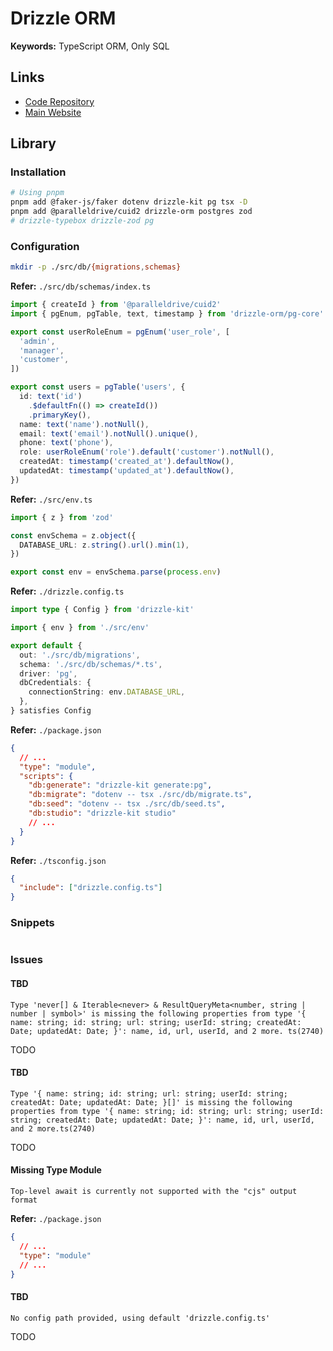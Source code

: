 # Drizzle ORM

<!--
https://github.com/RonHouben/strumtastic/tree/main/packages/database/src/repositories

https://github.com/ixahmedxi/noodle/tree/main/packages/db
https://github.com/openstatusHQ/openstatus/tree/main/packages/db
https://github.com/unkeyed/unkey/tree/main/packages/db
https://github.com/WYGIN/wygin.tech/tree/main/packages/drizzle-db
https://github.com/awaaate/atenea/tree/main/packages/db/
https://github.com/erickpeixoto/invoice-app

https://github.com/jeanhdev/solstice
https://github.com/loglib/loglib
https://github.com/kleva-j/Taskaider
https://github.com/dichioniccolo/bloghub

https://github.com/uninbox/UnInbox
-->

**Keywords:** TypeScript ORM, Only SQL

## Links

- [Code Repository](https://github.com/drizzle-team/drizzle-orm)
- [Main Website](https://orm.drizzle.team)

## Library

### Installation

```sh
# Using pnpm
pnpm add @faker-js/faker dotenv drizzle-kit pg tsx -D
pnpm add @paralleldrive/cuid2 drizzle-orm postgres zod
# drizzle-typebox drizzle-zod pg
```

### Configuration

```sh
mkdir -p ./src/db/{migrations,schemas}
```

**Refer:** `./src/db/schemas/index.ts`

```ts
import { createId } from '@paralleldrive/cuid2'
import { pgEnum, pgTable, text, timestamp } from 'drizzle-orm/pg-core'

export const userRoleEnum = pgEnum('user_role', [
  'admin',
  'manager',
  'customer',
])

export const users = pgTable('users', {
  id: text('id')
    .$defaultFn(() => createId())
    .primaryKey(),
  name: text('name').notNull(),
  email: text('email').notNull().unique(),
  phone: text('phone'),
  role: userRoleEnum('role').default('customer').notNull(),
  createdAt: timestamp('created_at').defaultNow(),
  updatedAt: timestamp('updated_at').defaultNow(),
})
```

**Refer:** `./src/env.ts`

```ts
import { z } from 'zod'

const envSchema = z.object({
  DATABASE_URL: z.string().url().min(1),
})

export const env = envSchema.parse(process.env)
```

**Refer:** `./drizzle.config.ts`

```ts
import type { Config } from 'drizzle-kit'

import { env } from './src/env'

export default {
  out: './src/db/migrations',
  schema: './src/db/schemas/*.ts',
  driver: 'pg',
  dbCredentials: {
    connectionString: env.DATABASE_URL,
  },
} satisfies Config
```

**Refer:** `./package.json`

```json
{
  // ...
  "type": "module",
  "scripts": {
    "db:generate": "drizzle-kit generate:pg",
    "db:migrate": "dotenv -- tsx ./src/db/migrate.ts",
    "db:seed": "dotenv -- tsx ./src/db/seed.ts",
    "db:studio": "drizzle-kit studio"
    // ...
  }
}
```

**Refer:** `./tsconfig.json`

```json
{
  "include": ["drizzle.config.ts"]
}
```

### Snippets

```ts

```

### Issues

#### TBD

```log
Type 'never[] & Iterable<never> & ResultQueryMeta<number, string | number | symbol>' is missing the following properties from type '{ name: string; id: string; url: string; userId: string; createdAt: Date; updatedAt: Date; }': name, id, url, userId, and 2 more. ts(2740)
```

TODO

#### TBD

```log
Type '{ name: string; id: string; url: string; userId: string; createdAt: Date; updatedAt: Date; }[]' is missing the following properties from type '{ name: string; id: string; url: string; userId: string; createdAt: Date; updatedAt: Date; }': name, id, url, userId, and 2 more.ts(2740)
```

TODO

#### Missing Type Module

```log
Top-level await is currently not supported with the "cjs" output format
```

**Refer:** `./package.json`

```json
{
  // ...
  "type": "module"
  // ...
}
```

#### TBD

```log
No config path provided, using default 'drizzle.config.ts'
```

TODO
